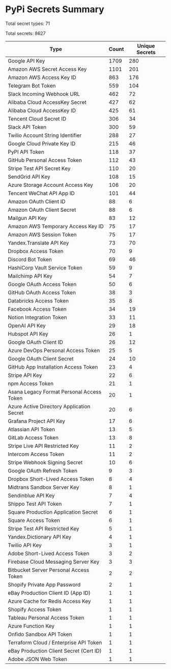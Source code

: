 # PyPi Secrets Summary

Total secret types: 71

Total secrets: 8627

| Type | Count | Unique Secrets |
|------|-------|----------------|
| Google API Key | 1709 | 280 |
| Amazon AWS Secret Access Key | 1101 | 201 |
| Amazon AWS Access Key ID | 863 | 176 |
| Telegram Bot Token | 559 | 104 |
| Slack Incoming Webhook URL | 462 | 72 |
| Alibaba Cloud AccessKey Secret | 427 | 62 |
| Alibaba Cloud AccessKey ID | 425 | 61 |
| Tencent Cloud Secret ID | 306 | 34 |
| Slack API Token | 300 | 59 |
| Twilio Account String Identifier | 288 | 27 |
| Google Cloud Private Key ID | 215 | 46 |
| PyPI API Token | 118 | 37 |
| GitHub Personal Access Token | 112 | 43 |
| Stripe Test API Secret Key | 110 | 20 |
| SendGrid API Key | 108 | 15 |
| Azure Storage Account Access Key | 106 | 20 |
| Tencent WeChat API App ID | 101 | 44 |
| Amazon OAuth Client ID | 88 | 6 |
| Amazon OAuth Client Secret | 88 | 6 |
| Mailgun API Key | 83 | 12 |
| Amazon AWS Temporary Access Key ID | 75 | 17 |
| Amazon AWS Session Token | 75 | 17 |
| Yandex.Translate API Key | 73 | 70 |
| Dropbox Access Token | 70 | 9 |
| Discord Bot Token | 69 | 46 |
| HashiCorp Vault Service Token | 59 | 9 |
| Mailchimp API Key | 54 | 7 |
| Google OAuth Access Token | 50 | 6 |
| GitHub OAuth Access Token | 38 | 3 |
| Databricks Access Token | 35 | 8 |
| Facebook Access Token | 34 | 19 |
| Notion Integration Token | 33 | 11 |
| OpenAI API Key | 29 | 18 |
| Hubspot API Key | 26 | 1 |
| Google OAuth Client ID | 26 | 12 |
| Azure DevOps Personal Access Token | 25 | 5 |
| Google OAuth Client Secret | 24 | 10 |
| GitHub App Installation Access Token | 23 | 4 |
| Stripe API Key | 22 | 6 |
| npm Access Token | 21 | 1 |
| Asana Legacy Format Personal Access Token | 20 | 1 |
| Azure Active Directory Application Secret | 20 | 6 |
| Grafana Project API Key | 17 | 6 |
| Atlassian API Token | 13 | 5 |
| GitLab Access Token | 13 | 8 |
| Stripe Live API Restricted Key | 11 | 2 |
| Intercom Access Token | 11 | 2 |
| Stripe Webhook Signing Secret | 10 | 6 |
| Google OAuth Refresh Token | 9 | 3 |
| Dropbox Short-Lived Access Token | 8 | 4 |
| Midtrans Sandbox Server Key | 8 | 1 |
| Sendinblue API Key | 7 | 4 |
| Shippo Test API Token | 7 | 1 |
| Square Production Application Secret | 6 | 1 |
| Square Access Token | 6 | 1 |
| Stripe Test API Restricted Key | 5 | 1 |
| Yandex.Dictionary API Key | 4 | 1 |
| Twilio API Key | 3 | 1 |
| Adobe Short-Lived Access Token | 3 | 2 |
| Firebase Cloud Messaging Server Key | 3 | 3 |
| Bitbucket Server Personal Access Token | 2 | 2 |
| Shopify Private App Password | 2 | 1 |
| eBay Production Client ID (App ID) | 1 | 1 |
| Azure Cache for Redis Access Key | 1 | 1 |
| Shopify Access Token | 1 | 1 |
| Tableau Personal Access Token | 1 | 1 |
| Azure Function Key | 1 | 1 |
| Onfido Sandbox API Token | 1 | 1 |
| Terraform Cloud / Enterprise API Token | 1 | 1 |
| eBay Production Client Secret (Cert ID) | 1 | 1 |
| Adobe JSON Web Token | 1 | 1 |
